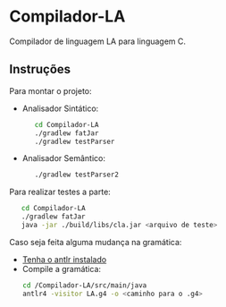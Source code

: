 # Compilador-LA
Compilador de linguagem LA para linguagem C.

## Instruções
Para montar o projeto:
  - Analisador Sintático:
    ```bash
       cd Compilador-LA
       ./gradlew fatJar
       ./gradlew testParser
    ```
  - Analisador Semântico:
    ```bash
       ./gradlew testParser2
    ```

Para realizar testes a parte:
  ```bash
     cd Compilador-LA
     ./gradlew fatJar
     java -jar ./build/libs/cla.jar <arquivo de teste>
  ```

Caso seja feita alguma mudança na gramática:
  - [Tenha o antlr instalado](http://www.antlr.org/)
  - Compile a gramática:
    ```bash
    cd /Compilador-LA/src/main/java
    antlr4 -visitor LA.g4 -o <caminho para o .g4>
    ```
